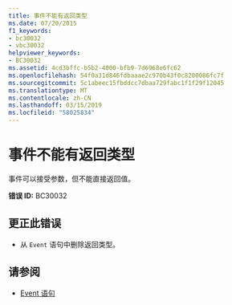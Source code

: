 ```yaml
---
title: 事件不能有返回类型
ms.date: 07/20/2015
f1_keywords:
- bc30032
- vbc30032
helpviewer_keywords:
- BC30032
ms.assetid: 4cd3bffc-b5b2-4000-bfb9-7d6968e6fc62
ms.openlocfilehash: 54f0a31d846fdbaaae2c970b43f0c8200086fc7f
ms.sourcegitcommit: 5c1abeec15fbddcc7dbaa729fabc1f1f29f12045
ms.translationtype: MT
ms.contentlocale: zh-CN
ms.lasthandoff: 03/15/2019
ms.locfileid: "58025834"
---
```

# <a name="events-cannot-have-a-return-type"></a>事件不能有返回类型
事件可以接受参数，但不能直接返回值。  
  
 **错误 ID:** BC30032  
  
## <a name="to-correct-this-error"></a>更正此错误  
  
-   从 `Event` 语句中删除返回类型。  
  
## <a name="see-also"></a>请参阅

- [Event 语句](../../visual-basic/language-reference/statements/event-statement.md)
